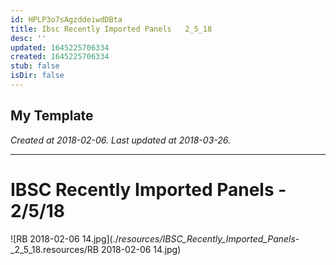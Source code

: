 ```yaml
---
id: HPLP3o7sAgzddeiwdDBta
title: Ibsc Recently Imported Panels   2_5_18
desc: ''
updated: 1645225706334
created: 1645225706334
stub: false
isDir: false
---
```

My Template
---

_Created at 2018-02-06._
_Last updated at 2018-03-26._




---

# IBSC Recently Imported Panels - 2/5/18


![RB 2018-02-06 14.jpg](./_resources/IBSC_Recently_Imported_Panels_-_2_5_18.resources/RB 2018-02-06 14.jpg)

